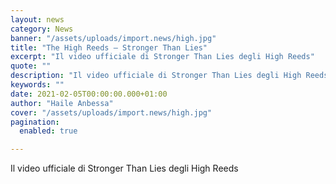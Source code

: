 ```yaml
---
layout: news
category: News
banner: "/assets/uploads/import.news/high.jpg"
title: "The High Reeds – Stronger Than Lies"
excerpt: "Il video ufficiale di Stronger Than Lies degli High Reeds"
quote: ""
description: "Il video ufficiale di Stronger Than Lies degli High Reeds"
keywords: ""
date: 2021-02-05T00:00:00.000+01:00
author: "Haile Anbessa"
cover: "/assets/uploads/import.news/high.jpg"
pagination:
  enabled: true

---
```


Il video ufficiale di Stronger Than Lies degli High Reeds